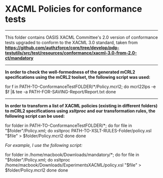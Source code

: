 # XACML Policies for conformance tests 
*********************************************
This folder contains OASIS XACML Committee's 2.0 version of conformance tests upgraded to conform to the XACML 3.0 standard, taken from 
**https://github.com/authzforce/core/tree/develop/pdp-testutils/src/test/resources/conformance/xacml-3.0-from-2.0-ct/mandatory**

*****************************************

**In order to check the well-formedness of the generated mCRL2 specifications using the mCRL2 toolset, the following script was used:**

for f in PATH-TO-ConformanceTestFOLDER/*/Policy.mcrl2; do
    mcrl22lps -e $f |& tee -a PATH-FOR-SAVING-Report/Report.txt
done

****************************************

**In order to transform a list of XACML policies (existing in different folders) to mCRL2 specifications using *xsltproc* and our transformation rules, the following script can be used:**


for folder in PATH-TO-ConformanceTestFOLDER/*; do
    for file in "$folder"/Policy.xml; do
        xsltproc PATH-TO-XSLT-RULES-Folder/policy.xsl "$file" > $folder/Policy.mcrl2
    done
done


*For example, I use the following script:*

for folder in /home/macbook/Downloads/mandatory/*; do
    for file in "$folder"/Policy.xml; do
        xsltproc /home/macbook/Downloads/ExperimentsXACML/policy.xsl "$file" > $folder/Policy.mcrl2
    done
done


